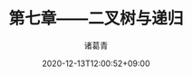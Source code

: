 ---
date: 2020-12-13T12:00:52+09:00
description: "如果说数学是皇冠上的一颗明珠，那么算法就是这颗明珠上的光芒，算法让这颗明珠更加熠熠生辉，为科技进步和社会发展照亮了前进的路"
image: "images/recommend_site/xingyouji.jpg"
title: "第七章——二叉树与递归"
author: 诸葛青 
authorEmoji: 🎅
pinned: false
tags:
- 
series:
- 
---
